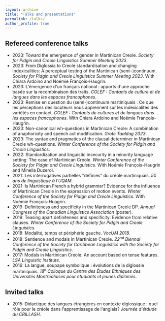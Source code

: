 ```yaml
---
layout: archive
title: "Talks and presentations"
permalink: /talks/
author_profile: true
---
```


## Refereed conference talks
- 2023: Toward the emergence of gender in Martinican Creole. *Society for Pidgin and Creole Linguistics Summer Meeting 2023*.
- 2023: From Diglossia to Creole standardisation and changing indexicalities: A perceptual testing of the Martinican (semi-)continuum. *Society for Pidgin and Creole Linguistics Summer Meeting 2023*. With Chiara Ardoino and Noémie François-Haugrin.
- 2023: L'émergence d'un français national : apports d'une approche basée sur la recombinaison des traits. *COLEF : Contacts de cutlure et de langues dans les espaces francophones*.
- 2023: Remise en question du (semi-)continuum martiniquais : Ce que les perceptions des locuteurs nous apprennent sur les indexicalités des variétés en contact. *COLEF : Contacts de cultures et de langues dans les espaces francophones*. With Chiara Ardoino and Noémie François-Haugrin. 
- 2023: Non-canonical wh-questions in Martinican Creole: A combination of anaphoricity and speech act modification. *Grote Taaldag 2023*.
- 2023: The syntax and pragmatics of the clausal determiner in Martinican Creole wh-questions. *Winter Conference of the Society for Pidgin and Creole Linguistics*.
- 2022: Standardization and linguistic insecurity in a minority language setting: The case of Martinican Creole. *Winter Conference of the Society for Pidgin and Creole Linguistics*. With Noémie François-Haugrin and Minella Duzerol.
- 2021: Les interrogatives partielles "définies" du créole martiniquais. *50 ans de linguistique à l’UQAM*.
- 2021: Is Martinican French a hybrid grammar? Evidence for the influence of Martinican Creole in the expression of motion events. *Winter Conference of the Society for Pidign and Creole Linguistics*. With Noémie François-Huagrin.
- 2019: Definiteness and specificity in the Martinican Creole DP. *Annual Congress of the Canadian Linguistics Association* (poster).
- 2019: Teasing apart definiteness and specificity: Evidence from relative clauses. *Winter Conference of the Society for Pidgin and Creole Linguistics*.
- 2018: Modalité, temps et périphérie gauche. *VocUM 2018*.
- 2018: Sentience and modals in Martinican Creole. *22<sup>nd</sup> Biennal Conference of the Society for Caribbean Linguistics with the Society for Pidgin and Creole Linguistics*.
- 2017: Modals in Martinican Creole: An account based on tense features. *LSA Linguistic Institute*.
- 2016: La langue, soupape symbolique : évolutions de la diglossie martiniquais. *18<sup>e</sup> Colloque du Centre des Études Ethniques des Universités Montréalaises pour étudiants et jeunes diplômés*.


## Invited talks
- 2015: Didactique des langues étrangères en contexte diglossique : quel rôle pour le créole dans l'apprentissage de l'anglais? *Journée d'étdude du CRILLASH*.
